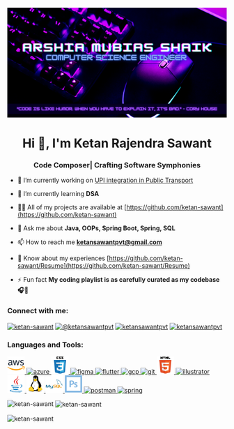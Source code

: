 ![MasterHead](https://github.com/Arshia786-stack/Arshia786-stack/blob/main/Computer%20Science%20Engineer%20(1).png)
<h1 align="center">Hi 👋, I'm Ketan Rajendra Sawant</h1>
<h3 align="center">Code Composer| Crafting Software Symphonies</h3>


- 🔭 I’m currently working on [UPI integration in Public Transport](https://github.com/ketan-sawant/publictransportUPI)

- 🌱 I’m currently learning **DSA**

- 👨‍💻 All of my projects are available at [https://github.com/ketan-sawant](https://github.com/ketan-sawant)

- 💬 Ask me about **Java, OOPs, Spring Boot, Spring, SQL**

- 📫 How to reach me **ketansawantpvt@gmail.com**

- 📄 Know about my experiences [https://github.com/ketan-sawant/Resume](https://github.com/ketan-sawant/Resume)

- ⚡ Fun fact **My coding playlist is as carefully curated as my codebase 🎧📝**

<h3 align="left">Connect with me:</h3>
<p align="left">
<a href="https://linkedin.com/in/ketan-sawant" target="blank"><img align="center" src="https://raw.githubusercontent.com/rahuldkjain/github-profile-readme-generator/master/src/images/icons/Social/linked-in-alt.svg" alt="ketan-sawant" height="30" width="40" /></a>
<a href="https://medium.com/@ketansawantpvt" target="blank"><img align="center" src="https://raw.githubusercontent.com/rahuldkjain/github-profile-readme-generator/master/src/images/icons/Social/medium.svg" alt="@ketansawantpvt" height="30" width="40" /></a>
<a href="https://www.hackerrank.com/ketansawantpvt" target="blank"><img align="center" src="https://raw.githubusercontent.com/rahuldkjain/github-profile-readme-generator/master/src/images/icons/Social/hackerrank.svg" alt="ketansawantpvt" height="30" width="40" /></a>
<a href="https://www.leetcode.com/ketansawantpvt" target="blank"><img align="center" src="https://raw.githubusercontent.com/rahuldkjain/github-profile-readme-generator/master/src/images/icons/Social/leet-code.svg" alt="ketansawantpvt" height="30" width="40" /></a>
</p>

<h3 align="left">Languages and Tools:</h3>
<p align="left"> <a href="https://aws.amazon.com" target="_blank" rel="noreferrer"> <img src="https://raw.githubusercontent.com/devicons/devicon/master/icons/amazonwebservices/amazonwebservices-original-wordmark.svg" alt="aws" width="40" height="40"/> </a> <a href="https://azure.microsoft.com/en-in/" target="_blank" rel="noreferrer"> <img src="https://www.vectorlogo.zone/logos/microsoft_azure/microsoft_azure-icon.svg" alt="azure" width="40" height="40"/> </a> <a href="https://www.w3schools.com/css/" target="_blank" rel="noreferrer"> <img src="https://raw.githubusercontent.com/devicons/devicon/master/icons/css3/css3-original-wordmark.svg" alt="css3" width="40" height="40"/> </a> <a href="https://www.figma.com/" target="_blank" rel="noreferrer"> <img src="https://www.vectorlogo.zone/logos/figma/figma-icon.svg" alt="figma" width="40" height="40"/> </a> <a href="https://flutter.dev" target="_blank" rel="noreferrer"> <img src="https://www.vectorlogo.zone/logos/flutterio/flutterio-icon.svg" alt="flutter" width="40" height="40"/> </a> <a href="https://cloud.google.com" target="_blank" rel="noreferrer"> <img src="https://www.vectorlogo.zone/logos/google_cloud/google_cloud-icon.svg" alt="gcp" width="40" height="40"/> </a> <a href="https://git-scm.com/" target="_blank" rel="noreferrer"> <img src="https://www.vectorlogo.zone/logos/git-scm/git-scm-icon.svg" alt="git" width="40" height="40"/> </a> <a href="https://www.w3.org/html/" target="_blank" rel="noreferrer"> <img src="https://raw.githubusercontent.com/devicons/devicon/master/icons/html5/html5-original-wordmark.svg" alt="html5" width="40" height="40"/> </a> <a href="https://www.adobe.com/in/products/illustrator.html" target="_blank" rel="noreferrer"> <img src="https://www.vectorlogo.zone/logos/adobe_illustrator/adobe_illustrator-icon.svg" alt="illustrator" width="40" height="40"/> </a> <a href="https://www.java.com" target="_blank" rel="noreferrer"> <img src="https://raw.githubusercontent.com/devicons/devicon/master/icons/java/java-original.svg" alt="java" width="40" height="40"/> </a> <a href="https://www.linux.org/" target="_blank" rel="noreferrer"> <img src="https://raw.githubusercontent.com/devicons/devicon/master/icons/linux/linux-original.svg" alt="linux" width="40" height="40"/> </a> <a href="https://www.mysql.com/" target="_blank" rel="noreferrer"> <img src="https://raw.githubusercontent.com/devicons/devicon/master/icons/mysql/mysql-original-wordmark.svg" alt="mysql" width="40" height="40"/> </a> <a href="https://www.photoshop.com/en" target="_blank" rel="noreferrer"> <img src="https://raw.githubusercontent.com/devicons/devicon/master/icons/photoshop/photoshop-line.svg" alt="photoshop" width="40" height="40"/> </a> <a href="https://postman.com" target="_blank" rel="noreferrer"> <img src="https://www.vectorlogo.zone/logos/getpostman/getpostman-icon.svg" alt="postman" width="40" height="40"/> </a> <a href="https://spring.io/" target="_blank" rel="noreferrer"> <img src="https://www.vectorlogo.zone/logos/springio/springio-icon.svg" alt="spring" width="40" height="40"/> </a> </p>

<p><img align="left" src="https://github-readme-stats.vercel.app/api/top-langs?username=ketan-sawant&show_icons=true&locale=en&layout=compact" alt="ketan-sawant" /></p>

<p>&nbsp;<img align="center" src="https://github-readme-stats.vercel.app/api?username=ketan-sawant&show_icons=true&locale=en" alt="ketan-sawant" /></p>

<p><img align="center" src="https://github-readme-streak-stats.herokuapp.com/?user=ketan-sawant&" alt="ketan-sawant" /></p>
